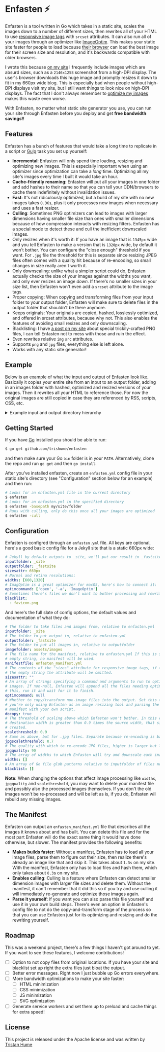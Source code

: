 # Enfasten ⚡️

Enfasten is a tool written in Go which takes in a static site, scales the images down to a number of different sizes, then rewrites all of your HTML to use [responsive image tags](https://developer.mozilla.org/en-US/docs/Learn/HTML/Multimedia_and_embedding/Responsive_images) with `srcset` attributes. It can also run all of your images through an optimizer like [ImageOptim](https://imageoptim.com/mac).
This makes your static site faster for people to load because [their browser](http://caniuse.com/#feat=srcset) can load the best image for their screen size and resolution, and it's backwards compatible with older browsers.

I wrote this because [on my site](http://thume.ca/) I frequently include images which are absurd sizes, such as a `2146x1258` screenshot from a high-DPI display. The user's browser downloads this huge image and promptly resizes it down to fit in my 660px wide blog. This is especially bad when people without high-DPI displays visit my site, but I still want things to look nice on high-DPI displays. The fact that I don't always remember to [optimize my images](https://blog.codinghorror.com/zopfli-optimization-literally-free-bandwidth/) makes this waste even worse.

With Enfasten, no matter what static site generator you use, you can run your site through Enfasten before you deploy and get **free bandwidth savings!!**

## Features

Enfasten has a bunch of features that would take a long time to replicate in a script or [Gulp](https://gulpjs.com/) task you set up yourself:

- **Incremental**: Enfasten will only spend time loading, resizing and optimizing new images. This is especially important when using an optimizer since optimization can take a *long* time. Optimizing all my site's images every time I built it would take an hour.
- **Cache-friendly renaming**: Enfasten will put all your images in one folder and add hashes to their name so that you can tell your CDN/browsers to cache them indefinitely without invalidation issues.
- **Fast**: It's not ridiculously optimized, but a build of my site with no new images takes `0.36s`, plus it only processes new images when necessary and uses a fast resizer.
- **Culling**: Sometimes PNG optimizers can lead to images with larger dimensions having smaller file size than ones with smaller dimensions because of how compression interacts with resizing filters. Enfasten has a special mode to detect these and cull the inefficient downscaled images.
- Only resizes when it's worth it: If you have an image that is `1345px` wide and you tell Enfasten to make a version that is `1320px` wide, by default it won't bother. You can configure the "close enough" threshold if you want. For `.jpg` file the threshold for this is separate since resizing JPEG files often comes with a quality hit because of re-encoding, so small changes in size really aren't worth it.
- Only downscaling: unlike what a simpler script could do, Enfasten actually checks the size of your images against the widths you want, and only ever resizes an image *down*. If there's no smaller sizes in your size list, then Enfasten won't even add a `srcset` attribute to the image tags.
- Proper copying: When copying and transforming files from your input folder to your output folder, Enfasten will make sure to delete files in the output folder that shouldn't be there anymore.
- Keeps originals: Your originals are copied, hashed, losslessly optimized, and offered in srcset attributes, because why not. This also enables the features of avoiding small resizes and only downscaling.
- Blacklisting: I have [a post on my site](http://thume.ca/projects/2012/11/14/magic-png-files/) about special trickily-crafted PNG files, I can tell Enfasten not to mess with those and ruin the effect.
- Even rewrites relative `img` `src` attributes.
- Supports `png` and `jpg` files, everything else is left alone.
- Works with any static site generator!

## Example

Below is an example of what the input and output of Enfasten look like. Basically it copies your entire site from an input to an output folder, adding in an images folder with hashed, optimized and resized versions of your images. Then it rewrites all your HTML to reference those. For now the original images are still copied in case they are referenced by RSS, scripts, CSS, etc.

<details>
  <summary>Example input and output directory hierarchy</summary>
<p>


```
test
├── _fastsite
...
│  ├── archive.html
│  ├── assets
│  │  ├── images
│  │  │  ├── 1-bing-4da5feb8-original.png
│  │  │  ├── 1-ddg-eb1bf143-original.png
│  │  │  ├── 1-google-6efffef5-original.png
│  │  │  ├── 1-samuru-93e3f1fc-660px.png
│  │  │  ├── 1-samuru-93e3f1fc-original.png
│  │  │  ├── 2-bing-078cbd23-original.png
│  │  │  ├── 2-ddg-68249286-original.png
│  │  │  ├── 2-google-c8456412-original.png
│  │  │  ├── 2-samuru-c6b17722-660px.png
│  │  │  ├── 2-samuru-c6b17722-original.png
│  │  │  ├── 3-google-caf9e182-original.png
│  │  │  ├── Beowulf-f3168a7d-660px.png
│  │  │  ├── Beowulf-f3168a7d-1320px.png
│  │  │  ├── Beowulf-f3168a7d-original.png
│  │  │  ├── canus-loot-6549ac19-original.jpg
│  │  │  ├── case-6b5e62c5-original.jpg
...
│  │  ├── postassets
...
│  │  │  ├── hackEnglish
│  │  │  │  ├── Beowulf.png
│  │  │  │  ├── Colours-of-Gatsby.png
│  │  │  │  ├── lotf-1.png
│  │  │  │  ├── lotf-2.png
│  │  │  │  └── markov-poster.png
...
│  │  │  ├── keyboardhw
│  │  │  │  ├── canus-loot.jpg
│  │  │  │  ├── case.jpg
...
│  │  │  ├── search
│  │  │  │  ├── 1-bing.png
│  │  │  │  ├── 1-ddg.png
│  │  │  │  ├── 1-google.png
│  │  │  │  ├── 1-samuru.png
│  │  │  │  ├── 2-bing.png
│  │  │  │  ├── 2-ddg.png
│  │  │  │  ├── 2-google.png
│  │  │  │  ├── 2-samuru.png
│  │  │  │  └── 3-google.png
...
├── _site
...
│  ├── archive.html
│  ├── assets
│  │  ├── postassets
...
│  │  │  ├── hackEnglish
│  │  │  │  ├── Beowulf.png
│  │  │  │  ├── Colours-of-Gatsby.png
│  │  │  │  ├── lotf-1.png
│  │  │  │  ├── lotf-2.png
│  │  │  │  └── markov-poster.png
...
│  │  │  ├── keyboardhw
│  │  │  │  ├── canus-loot.jpg
│  │  │  │  ├── case.jpg
...
│  │  │  ├── search
│  │  │  │  ├── 1-bing.png
│  │  │  │  ├── 1-ddg.png
│  │  │  │  ├── 1-google.png
│  │  │  │  ├── 1-samuru.png
│  │  │  │  ├── 2-bing.png
│  │  │  │  ├── 2-ddg.png
│  │  │  │  ├── 2-google.png
│  │  │  │  ├── 2-samuru.png
│  │  │  │  └── 3-google.png
...
├── enfasten.yml
└── enfasten_manifest.yml
```

</p></details>

## Getting Started

If you have [Go](https://golang.org/) installed you should be able to run:

```bash
$ go get github.com/trishume/enfasten
```

and then make sure your Go `bin` folder is in your `PATH`. Alternatively, clone the repo and run `go get` and then `go install`.

After you've installed enfasten, create an `enfasten.yml` config file in your static site's directory (see "Configuration" section below for an example) and then run:

```bash
# Looks for an enfasten.yml file in the current directory
$ enfasten
# Looks for an enfasten.yml in the specified directory
$ enfasten -basepath my/site/folder
# Runs with culling, only do this once all your images are optimized
$ enfasten -cull
```

## Configuration

Enfasten is configred through an `enfasten.yml` file. All keys are optional, here's a good basic config file for a Jekyll site that is a static 660px wide:

```yaml
# Jekyll by default outputs to _site, we'll put our result in _fastsite
inputfolder: _site
outputfolder: _fastsite
sizesattr: 660px
# Normal and retina resolutions:
widths: [660,1320]
# ImagOptim is a great optimizer for macOS, here's how to connect it:
optimcommand: ['open', '-a', 'ImageOptim']
# Sometimes there's files we don't want to bother processing and rewriting
blacklist:
  - favicon.png
```

And here's the full slate of config options, the default values and documentation of what they do:

```yaml
# The folder to take files and images from, relative to enfasten.yml
inputfolder: _site
# The folder to put output in, relative to enfasten.yml
outputfolder: _fastsite
# The folder to put all images in, relative to outputfolder
imagefolder: assets/images
# The file name for the manifest, relative to enfasten.yml If this is set to the
# empty string, no manifest will be used.
manifestfile: enfasten_manifest.yml
# The contents of the "sizes" attribute for responsive image tags, if this is
# the empty string the attribute will be omitted.
sizesattr: ""
# An array of strings specifying a command and arguments to run to optimize
# images. If non-null, Enfasten will append all the files needing optimization to
# this, run it and wait for it to finish.
optimcommand: null
# Whether to copy/transform non-image files into the output. Set this to false if
# you're only using Enfasten as an image resizing tool and parsing the generated
# manifest with your own script.
docopy: true
# The threshold of scaling above which Enfasten won't bother. In this case if the
# destination width is greater than 0.9 times the source width, that size won't be
# created.
scalethreshold: 0.9
# Same as above, but for .jpg files. Separate because re-encoding is bad.
jpgscalethreshold: 0.7
# The quality with which to re-encode JPG files, higher is larger but less lossy.
jpgquality: 90
# The array of widths to which Enfasten will try and downscale each image
widths: []
# An array of Go file glob patterns relative to inputfolder of files not to process
blacklist: []
```

**Note:** When changing the options that affect image processing like `widths`, `jpgquality` and `scalethreshold`, you may want to delete your manifest file and possibly also the processed images themselves. If you don't the old images won't be re-processed and will be left as is, if you do, Enfasten will rebuild any missing images.

## The Manifest

Enfasten can output an `enfasten_manifest.yml` file that describes all the images it knows about and has built. You can delete this file and for the most part Enfasten will do the exact same thing it would have done otherwise, but slower. The manifest provides the following benefits:

- **Makes builds faster**: Without a manifest, Enfasten has to load all your image files, parse them to figure out their size, then realize there's already an image like that and skip it. This takes about `1.3s` on my site. With the manifest, Enfasten only has to load files and hash them, which only takes about `0.3`s on my site.
- **Enables culling**: Culling is a feature where Enfasten can detect smaller dimension images with larger file sizes and delete them. Without the manifest, it can't remember that it did this so if you try and use culling it will immediately re-generate and optimize those images again.
- **Parse it yourself**: If you want you can also parse this file yourself and use it in your own build steps. There's even an option in Enfasten's config file to not do the copy-and-transform stage of the process so that you can use Enfasten just for its optimizing and resizing and do the rewriting yourself.

## Roadmap

This was a weekend project, there's a few things I haven't got around to yet. If you want to see these features, I welcome contributions!

- [ ] Option to not copy files from original locations. If you have your site and blacklist set up right the extra files just bloat the output.
- [ ] Better error messages. Right now I just bubble up Go errors everywhere.
- [ ] More bandwidth optimizations to make your site faster:
    - [ ] HTML minimization
    - [ ] CSS minimization
    - [ ] JS minimization
    - [ ] SVG optimization
- [ ] Generate service workers and set them up to preload and cache things for extra speed!

## License

This project is released under the Apache license and was written by [Tristan Hume](http://thume.ca/)


